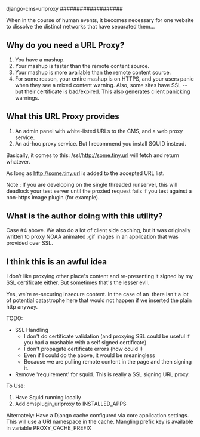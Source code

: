 django-cms-urlproxy
###################

When in the course of human events, it becomes necessary for one website to
dissolve the distinct networks that have separated them...

Why do you need a URL Proxy?
----------------------------

1. You have a mashup.
2. Your mashup is faster than the remote content source.
3. Your mashup is more available than the remote content source.
4. For some reason, your entire mashup is on HTTPS, and your users panic when
   they see a mixed content warning.  Also, some sites have SSL -- but their
   certificate is bad/expired.  This also generates client panicking warnings.

What this URL Proxy provides
----------------------------

1. An admin panel with white-listed URLs to the CMS, and a web proxy service.
2. An ad-hoc proxy service.  But I recommend you install SQUID instead.

Basically, it comes to this:
   /ssl/http://some.tiny.url will fetch and return whatever.

   As long as http://some.tiny.url is added to the accepted URL list.

   Note : If you are developing on the single threaded runserver, this will
   deadlock your test server until the proxied request fails if you test
   against a non-https image plugin (for example).


What is the author doing with this utility?
-------------------------------------------

Case #4 above.  We also do a lot of client side caching, but it was originally
written to proxy NOAA animated .gif images in an application that was provided
over SSL.

I think this is an awful idea
-----------------------------

I don't like proxying other place's content and re-presenting it signed by my
SSL certificate either.  But sometimes that's the lesser evil.

Yes, we're re-securing insecure content.  In the case of an <img src> there
isn't a lot of potential catastrophe here that would not happen if we inserted
the plain http anyway.

TODO:
  - SSL Handling
    - I don't do certificate validation (and proxying SSL could be useful if you
      had a mashable with a self signed certificate)
    - I don't propagate certificate errors (how could I)
    - Even if I could do the above, it would be meaningless
    - Because we are pulling remote content in the page and then signing it.
  - Remove 'requirement' for squid.  This is really a SSL signing URL proxy.

To Use:

1. Have Squid running locally
2. Add cmsplugin_urlproxy  to INSTALLED_APPS 

Alternately: Have a Django cache configured via core application settings.
This will use a URI namespace in the cache.  Mangling prefix key is available in variable
PROXY_CACHE_PREFIX

